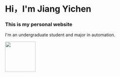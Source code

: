 # Hi，I'm Jiang Yichen

### This is my personal website

I'm an undergraduate student and major in automation.

<img src="https://github.com/jyc200011/Screenshots/blob/main/photos.png" width="100px">
